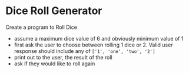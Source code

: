 # Dice Roll Generator

Create a program to Roll Dice

* assume a maximum dice value of 6 and obviously minimum value of 1
* first ask the user to choose between rolling 1 dice or 2. Valid user response should include any of `['1', 'one', 'two', '2']`
* print out to the user, the result of the roll
* ask if they would like to roll again
